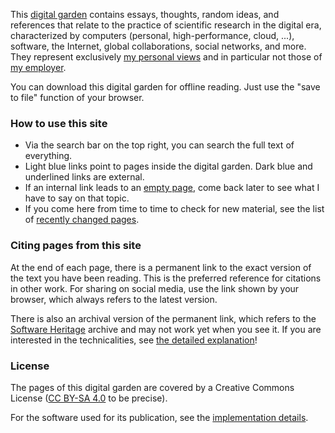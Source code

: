 This [digital garden](Digital%20Garden.md) contains essays, thoughts, random ideas, and references that relate to the practice of scientific research in the digital era, characterized by computers (personal, high-performance, cloud, ...), software, the Internet, global collaborations, social networks, and more. They represent exclusively [my personal views](About%20the%20author.md) and in particular not those of [my employer](https://www.cnrs.fr/).

You can download this digital garden for offline reading. Just use the "save to file" function of your browser.

### How to use this site

- Via the search bar on the top right, you can search the full text of everything.
- Light blue links point to pages inside the digital garden. Dark blue and underlined links are external.
- If an internal link leads to an [empty page](Empty%20page.md), come back later to see what I have to say on that topic.
- If you come here from time to time to check for new material, see the list of [recently changed pages](#$:/core/ui/SideBar/Recent).

### Citing pages from this site

At the end of each page, there is a permanent link to the exact version of the text you have been reading. This is the preferred reference for citations in other work. For sharing on social media, use the link shown by your browser, which always refers to the latest version.

There is also an archival version of the permanent link, which refers to the [Software Heritage](https://www.softwareheritage.org/) archive and may not work yet when you see it. If you are interested in the technicalities, see [the detailed explanation](Links%20to%20the%20future.md)!

### License

The pages of this digital garden are covered by a Creative Commons License ([CC BY-SA 4.0](https://creativecommons.org/licenses/by-sa/4.0/) to be precise).

For the software used for its publication, see the [implementation details](Implementation%20details.md).
